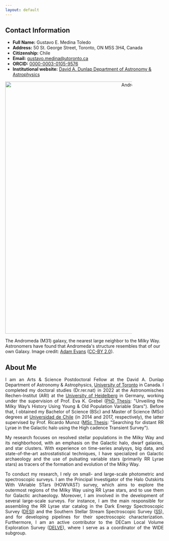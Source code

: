 ```yaml
---
layout: default
---
```


<!-- This is a comment in a Markdown file. -->

## Contact Information

- **Full Name:** Gustavo E. Medina Toledo  
- **Address:** 50 St. George Street, Toronto, ON M5S 3H4, Canada  
- **Citizenship:** Chile  
- **Email:** [gustavo.medina@utoronto.ca](mailto:gustavo.medina@utoronto.ca)  
- **ORCID:** [0000-0003-0105-9576](https://orcid.org/0000-0003-0105-9576)
- **Institutional website:** [David A. Dunlap Department of Astronomy & Astrophysics](https://www.astro.utoronto.ca/people/post-docs/name/gustavo-medina/)

<img src="{{ 'Figures/Andromeda_Galaxy_full.jpg' | relative_url }}" alt="Andromeda" style="width: 800px; max-width: 80%; text-align:center"> 

The Andromeda (M31) galaxy, the nearest large neighbor to the Milky Way. Astronomers have found that Andromeda's structure resembles that of our own Galaxy. 
Image credit: [Adam Evans](https://www.flickr.com/photos/astroporn/4999978603/) ([CC-BY 2.0](https://creativecommons.org/licenses/by/2.0/deed.en)).

## About Me
<p style="text-align: justify;">
I am an Arts & Science Postdoctoral Fellow at the David A. Dunlap Department of Astronomy & Astrophysics, <a href="https://www.astro.utoronto.ca/people/post-docs/name/gustavo-medina/" target="_blank">University of Toronto</a> in Canada. I completed my doctoral studies (Dr.rer.nat) in 2022 at the Astronomisches Rechen-Institut (ARI) at the <a href="https://www.imprs-hd.mpg.de/5699/Alumni" target="_blank">University of Heidelberg</a> in Germany, working under the supervision of Prof. Eva K. Grebel (<a href="https://www.imprs-hd.mpg.de/480995/thesis_Medina2.pdf" target="_blank">PhD Thesis</a>: "Unveiling the Milky Way’s History Using Young & Old Population Variable Stars"). Before that, I obtained my Bachelor of Science (BSc) and Master of Science (MSc) degrees at <a href="http://www.das.uchile.cl/das_int_alumnosM_ex.html" target="_blank">Universidad de Chile</a> (in 2014 and 2017, respectively), the latter supervised by Prof. Ricardo Munoz (<a href="https://repositorio.uchile.cl/handle/2250/149094" target="_blank">MSc Thesis</a>: "Searching for distant RR Lyrae in the Galactic halo using the High cadence Transient Survey").
</p>

<p style="text-align: justify;">
My research focuses on resolved stellar populations in the Milky Way and its neighborhood, with an emphasis on the Galactic halo, dwarf galaxies, and star clusters. With experience on time-series analysys, big data, and state-of-the-art astrostatistical techniques, I have specialized on Galactic archaeology and the use of pulsating variable stars (primarily RR Lyrae stars) as tracers of the formation and evolution of the Milky Way.
</p>

<p style="text-align: justify;">
To conduct my research, I rely on small- and large-scale photometric and spectroscopic surveys. I am the Principal Investigator of the Halo Outskirts With VAriable STars (HOWVAST) survey, which aims to explore the outermost regions of the Milky Way using RR Lyrae stars, and to use them for Galactic archaeology. Moreover, I am involved in the development of several large-scale surveys. For instance, I am the main responsible for assembling the RR Lyrae star catalog in the Dark Energy Spectroscopic Survey (<a href="https://www.desi.lbl.gov/the-desi-survey/" target="_blank">DESI</a>) and the Southern Stellar Stream Spectroscopic Survey (<a href="https://s5collab.github.io/" target="_blank">S5</a>), and for developing pipelines for their spectroscopic characterization. Furthermore, I am an active contributor to the DECam Local Volume Exploration Survey (<a href="https://delve-survey.github.io/" target="_blank">DELVE</a>), where I serve as a coordinator of the WIDE subgroup. 
</p>


<!--<p style="text-align: justify;">
I am the Principal Investigator of the Halo Outskirts With VAriable STars (HOWVAST) survey, which aims to explore the outermost regions of the Milky Way using RR Lyrae stars, and to use them for Galactic archaeology. Key to this endeavor is the study of the positions and chemo-dynamics of RR Lyrae stars, which I have conducted using dedicated photometric and spectroscopic observational campaigns. I am an active member of various international collaborations: I am the main responsible for assembling the RR Lyrae star catalog in the Dark Energy Spectroscopic Survey (<a href="https://www.desi.lbl.gov/the-desi-survey/" target="_blank">DESI</a>) and the Southern Stellar Stream Spectroscopic Survey (<a href="https://s5collab.github.io/" target="_blank">S5</a>), developing pipelines for their spectroscopic characterization. Moreover, I am an active contributor to the DECam Local Volume Exploration Survey (<a href="https://delve-survey.github.io/" target="_blank">DELVE</a>), where I serve as a coordinator of the WIDE subgroup. 
</p>
-->














